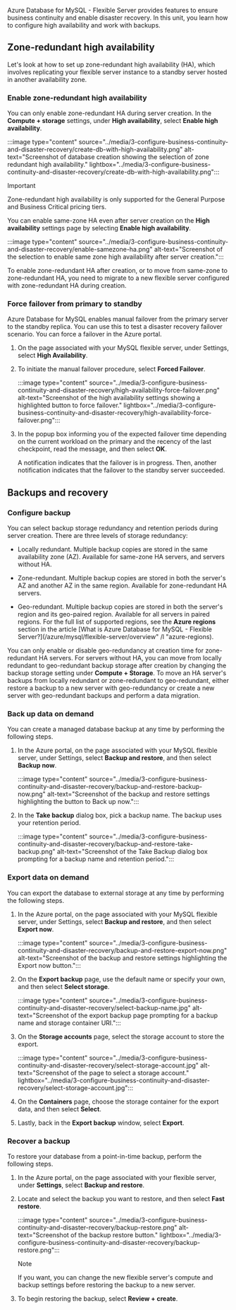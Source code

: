 Azure Database for MySQL - Flexible Server provides features to ensure business continuity and enable disaster recovery. In this unit, you learn how to configure high availability and work with backups.

## Zone-redundant high availability

Let's look at how to set up zone-redundant high availability (HA), which involves replicating your flexible server instance to a standby server hosted in another availability zone.

### Enable zone-redundant high availability

You can only enable zone-redundant HA during server creation. In the **Compute + storage** settings, under **High availability**, select **Enable high availability**.

:::image type="content" source="../media/3-configure-business-continuity-and-disaster-recovery/create-db-with-high-availability.png" alt-text="Screenshot of database creation showing the selection of zone redundant high availability." lightbox="../media/3-configure-business-continuity-and-disaster-recovery/create-db-with-high-availability.png":::

> [!IMPORTANT]
> Zone-redundant high availability is only supported for the General Purpose and Business Critical pricing tiers.

You can enable same-zone HA even after server creation on the **High availability** settings page by selecting **Enable high availability**.

:::image type="content" source="../media/3-configure-business-continuity-and-disaster-recovery/enable-samezone-ha.png" alt-text="Screenshot of the selection to enable same zone high availability after server creation.":::

To enable zone-redundant HA after creation, or to move from same-zone to zone-redundant HA, you need to migrate to a new flexible server configured with zone-redundant HA during creation.

### Force failover from primary to standby

Azure Database for MySQL enables manual failover from the primary server to the standby replica. You can use this to test a disaster recovery failover scenario. You can force a failover in the Azure portal.

1. On the page associated with your MySQL flexible server, under Settings, select **High Availability**.

2. To initiate the manual failover procedure, select **Forced Failover**.

     :::image type="content" source="../media/3-configure-business-continuity-and-disaster-recovery/high-availability-force-failover.png" alt-text="Screenshot of the high availability settings showing a highlighted button to force failover." lightbox="../media/3-configure-business-continuity-and-disaster-recovery/high-availability-force-failover.png":::

3. In the popup box informing you of the expected failover time depending on the current workload on the primary and the recency of the last checkpoint, read the message, and then select **OK**.

   A notification indicates that the failover is in progress. Then, another notification indicates that the failover to the standby server succeeded.

## Backups and recovery

### Configure backup

You can select backup storage redundancy and retention periods during server creation. There are three levels of storage redundancy:

- Locally redundant. Multiple backup copies are stored in the same availability zone (AZ). Available for same-zone HA servers, and servers without HA.

- Zone-redundant. Multiple backup copies are stored in both the server's AZ and another AZ in the same region. Available for zone-redundant HA servers.

- Geo-redundant. Multiple backup copies are stored in both the server's region and its geo-paired region. Available for all servers in paired regions. For the full list of supported regions, see the **Azure regions** section in the article [What is Azure Database for MySQL - Flexible Server?](/azure/mysql/flexible-server/overview" /l "azure-regions).

You can only enable or disable geo-redundancy at creation time for zone-redundant HA servers. For servers without HA, you can move from locally redundant to geo-redundant backup storage after creation by changing the backup storage setting under **Compute + Storage**. To move an HA server's backups from locally redundant or zone-redundant to geo-redundant, either restore a backup to a new server with geo-redundancy or create a new server with geo-redundant backups and perform a data migration.

### Back up data on demand

You can create a managed database backup at any time by performing the following steps.

1. In the Azure portal, on the page associated with your MySQL flexible server, under Settings, select **Backup and restore**, and then select **Backup now**.

     :::image type="content" source="../media/3-configure-business-continuity-and-disaster-recovery/backup-and-restore-backup-now.png" alt-text="Screenshot of the backup and restore settings highlighting the button to Back up now.":::

2. In the **Take backup** dialog box, pick a backup name. The backup uses your retention period.

     :::image type="content" source="../media/3-configure-business-continuity-and-disaster-recovery/backup-and-restore-take-backup.png" alt-text="Screenshot of the Take Backup dialog box prompting for a backup name and retention period.":::

### Export data on demand

You can export the database to external storage at any time by performing the following steps.

1. In the Azure portal, on the page associated with your MySQL flexible server, under Settings, select **Backup and restore**, and then select **Export now**.

     :::image type="content" source="../media/3-configure-business-continuity-and-disaster-recovery/backup-and-restore-export-now.png" alt-text="Screenshot of the backup and restore settings highlighting the Export now button.":::

2. On the **Export backup** page, use the default name or specify your own, and then select **Select storage**.

     :::image type="content" source="../media/3-configure-business-continuity-and-disaster-recovery/select-backup-name.jpg" alt-text="Screenshot of the export backup page prompting for a backup name and storage container URI.":::

3. On the **Storage accounts** page, select the storage account to store the export.

     :::image type="content" source="../media/3-configure-business-continuity-and-disaster-recovery/select-storage-account.jpg" alt-text="Screenshot of the page to select a storage account." lightbox="../media/3-configure-business-continuity-and-disaster-recovery/select-storage-account.jpg":::

4. On the **Containers** page, choose the storage container for the export data, and then select **Select**.

5. Lastly, back in the **Export backup** window, select **Export**.

### Recover a backup

To restore your database from a point-in-time backup, perform the following steps.

1. In the Azure portal, on the page associated with your flexible server, under **Settings**, select **Backup and restore**.

2. Locate and select the backup you want to restore, and then select **Fast restore**.

     :::image type="content" source="../media/3-configure-business-continuity-and-disaster-recovery/backup-restore.png" alt-text="Screenshot of the backup restore button." lightbox="../media/3-configure-business-continuity-and-disaster-recovery/backup-restore.png":::

   > [!NOTE]
   > If you want, you can change the new flexible server's compute and backup settings before restoring the backup to a new server.

3. To begin restoring the backup, select **Review + create**.
